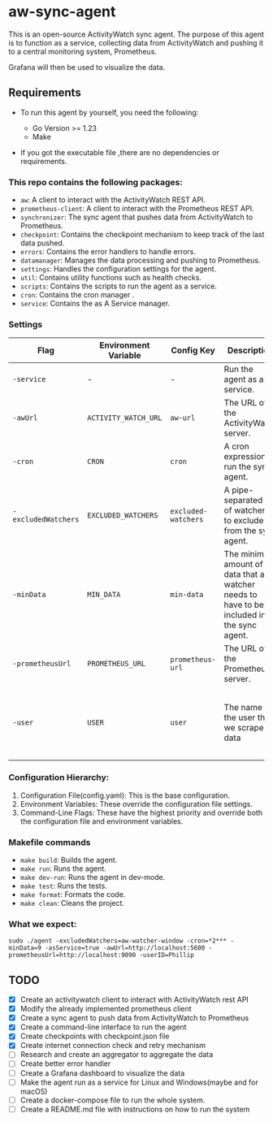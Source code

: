 # aw-sync-agent

This is an open-source ActivityWatch sync agent. The purpose of this agent is to function as a service, collecting data from ActivityWatch and pushing it to a central monitoring system, Prometheus. 

Grafana will then be used to visualize the data.


## Requirements

- To run this agent by yourself, you need the following:
  - Go  Version >= 1.23
  - Make

- If you got the executable file ,there are no dependencies or requirements.

### This repo contains the following packages:

- `aw`: A client to interact with the ActivityWatch REST API.
- `prometheus-client`: A client to interact with the Prometheus REST API.
- `synchronizer`: The sync agent that pushes data from ActivityWatch to Prometheus.
- `checkpoint`: Contains the checkpoint mechanism to keep track of the last data pushed.
- `errors`: Contains the error handlers to handle errors.
- `datamanager`: Manages the data processing and pushing to Prometheus.
- `settings`: Handles the configuration settings for the agent.
- `util`: Contains utility functions such as health checks.
- `scripts`: Contains the scripts to run the agent as a service.
- `cron`: Contains the cron manager .
- `service`: Contains the as A Service manager.


### Settings

| Flag                | Environment Variable | Config Key          | Description                                                                               | Mandatory | Default Value                                     |
|---------------------|----------------------|---------------------|-------------------------------------------------------------------------------------------|-----------|---------------------------------------------------|
| `-service`          | -                    | -                   | Run the agent as a service.                                                               | false     | false                                             |
| `-awUrl`            | `ACTIVITY_WATCH_URL` | `aw-url`            | The URL of the ActivityWatch server.                                                      | true      | -                                                 |
| `-cron`             | `CRON`               | `cron`              | A cron expression to run the sync agent.                                                  | false     | Every 5 minutes                                   |
| `-excludedWatchers` | `EXCLUDED_WATCHERS`  | `excluded-watchers` | A pipe-separated list of watchers to exclude from the sync agent.                         | false     | -                                                 |
| `-minData`          | `MIN_DATA`           | `min-data`          | The minimum amount of data that a watcher needs to have to be included in the sync agent. | false     | 5                                                 |
| `-prometheusUrl`    | `PROMETHEUS_URL`     | `prometheus-url`    | The URL of the Prometheus server.                                                         | true      | -                                                 |
| `-user`             | `USER`               | `user`              | The name of the user that we scrape data                                                  | false     | The name of the computer otherwise a generated id |

### Configuration Hierarchy:

1. Configuration File(config.yaml): This is the base configuration.
2. Environment Variables: These override the configuration file settings.
3. Command-Line Flags: These have the highest priority and override both the configuration file and environment variables.

### Makefile commands

- `make build`: Builds the agent.
- `make run`: Runs the agent.
- `make dev-run`: Runs the agent in dev-mode.
- `make test`: Runs the tests.
- `make format`: Formats the code.
- `make clean`: Cleans the project.

### What we expect:

    sudo ./agent -excludedWatchers=aw-watcher-window -cron=*2*** -minData=9 -asService=true -awUrl=http://localhost:5600 -prometheusUrl=http://localhost:9090 -userID=Phillip

## TODO

- [x] Create an activitywatch client to interact with ActivityWatch rest API
- [x] Modify the already implemented prometheus client
- [x] Create a sync agent to push data from ActivityWatch to Prometheus
- [x] Create a command-line interface to run the agent
- [x] Create checkpoints with checkpoint.json file
- [x] Create internet connection check and retry mechanism
- [ ] Research and create an aggregator to aggregate the data
- [ ] Create better error handler
- [ ] Create a Grafana dashboard to visualize the data
- [ ] Make the agent run as a service for Linux and Windows(maybe and for macOS)
- [ ] Create a docker-compose file to run the whole system.
- [ ] Create a README.md file with instructions on how to run the system